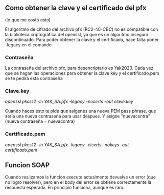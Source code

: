 ## Como obtener la clave y el certificado del pfx
(lo que me costó esto)

El algoritmo de cifrado del archivo pfx (RC2-40-CBC) no es compatible con la biblioteca criptográfica del openssl, ya que es un algoritmo inseguro discontinuado. Para poder obtener la clave y el certificado, hace falta poner -legacy en el comando.

### Contraseña

La contraseña del archivo pfx, para desencriptarlo es Yak2023. Cada vez que se hagan las operaciones para obtener la clave.key y el certificado.pem se te pedirá esta contraseña

### Clave.key

*openssl pkcs12 -in YAK_SA.pfx -legacy -nocerts -out clave.key*

Cuando haces esto te pide que asigenes una nueva PEM pass phrase, que sería una nueva contraseña para usar despues. Y asigne "nuevacontra"
(nueva contraseña = nuevacontra)

### Certificado.pem

*openssl pkcs12 -in YAK_SA.pfx -legacy -clcerts -nokeys -out certificado.pem*

## Funcion SOAP
Cuando realizamos la funcion execute actualmente devuelve un error (que no logro resolver), pero en el body del error se obtiene correctamente la respuesta esperada. En principio funciona, aunque es raro.